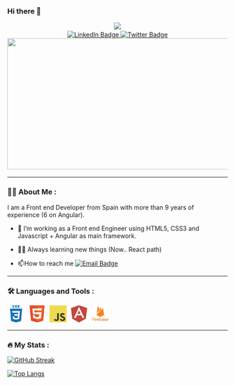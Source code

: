 ### Hi there 👋

<div id="header" align="center">
  <img src="https://media.giphy.com/media/M9gbBd9nbDrOTu1Mqx/giphy.gif" width="100"/>
  <div id="badges">
  <a href="https://www.linkedin.com/in/ricardorv/" target="_blank">
    <img src="https://img.shields.io/badge/LinkedIn-blue?style=for-the-badge&logo=linkedin&logoColor=white" alt="LinkedIn Badge"/>
  </a>
  <a href="https://twitter.com/Ricardo_Roguez">
    <img src="https://img.shields.io/badge/Twitter-blue?style=for-the-badge&logo=twitter&logoColor=white" target="_blank" alt="Twitter Badge"/>
  </a>
</div>
</div>

<div align="center">
  <img src="https://media.giphy.com/media/dWesBcTLavkZuG35MI/giphy.gif" width="600" height="300"/>
</div>

---

### 👨‍💻 About Me :

I am a Front end Developer from Spain with more than 9 years of experience (6 on Angular).

- :telescope: I’m working as a Front end Engineer using HTML5, CSS3 and Javascript + Angular as main framework.

- :man_student: Always learning new things (Now.. React path)

- :mailbox:How to reach me
  <a href="mailto:ricardo.rv@outlook.com" style="margin-top: 50px">
  <img src="https://img.shields.io/badge/Microsoft_Outlook-0078D4?style=for-the-badge&logo=microsoft-outlook&logoColor=white" target="_blank" alt="Email Badge"  height="20"/>
  </a>

---

### :hammer_and_wrench: Languages and Tools :

<div>
   <img src="https://github.com/devicons/devicon/blob/master/icons/css3/css3-plain-wordmark.svg"  title="CSS3" alt="CSS" width="40" height="40"/>&nbsp;
  <img src="https://github.com/devicons/devicon/blob/master/icons/html5/html5-original.svg" title="HTML5" alt="HTML" width="40" height="40"/>&nbsp;
  <img src="https://github.com/devicons/devicon/blob/master/icons/javascript/javascript-original.svg" title="JavaScript" alt="JavaScript" width="40" height="40"/>&nbsp;
  <img src="https://github.com/devicons/devicon/blob/master/icons/angularjs/angularjs-plain.svg" title="Angular" alt="Angular" width="40" height="40"/>&nbsp;
  <img src="https://github.com/devicons/devicon/blob/master/icons/firebase/firebase-plain-wordmark.svg" title="Firebase" alt="Firebase" width="40" height="40"/>&nbsp;

</div>

---

### :fire: My Stats :

[![GitHub Streak](http://github-readme-streak-stats.herokuapp.com?user=RicardoR&theme=dark&background=000000)](https://git.io/streak-stats)

[![Top Langs](https://github-readme-stats.vercel.app/api/top-langs/?username=RicardoR&layout=compact&theme=vision-friendly-dark)](https://github.com/anuraghazra/github-readme-stats)
